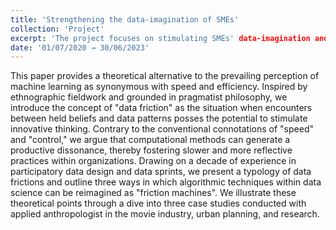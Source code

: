 ```yaml
---
title: 'Strengthening the data-imagination of SMEs'
collection: 'Project'
excerpt: 'The project focuses on stimulating SMEs' data-imagination and associated competencies. The project will create knowledge about how small and medium-sized enterprises can understand, utilize and learn from their data.'
date: '01/07/2020 → 30/06/2023'
---
```

This paper provides a theoretical alternative to the prevailing perception of machine learning as synonymous with speed and efficiency. Inspired by ethnographic fieldwork and grounded in pragmatist philosophy, we introduce the concept of "data friction" as the situation when encounters between held beliefs and data patterns posses the potential to stimulate innovative thinking. Contrary to the conventional connotations of "speed" and "control," we argue that computational methods can generate a productive dissonance, thereby fostering slower and more reflective practices within organizations. Drawing on a decade of experience in participatory data design and data sprints, we present a typology of data frictions and outline three ways in which algorithmic techniques within data science can be reimagined as "friction machines". We illustrate these theoretical points through a dive into three case studies conducted with applied anthropologist in the movie industry, urban planning, and research.   



